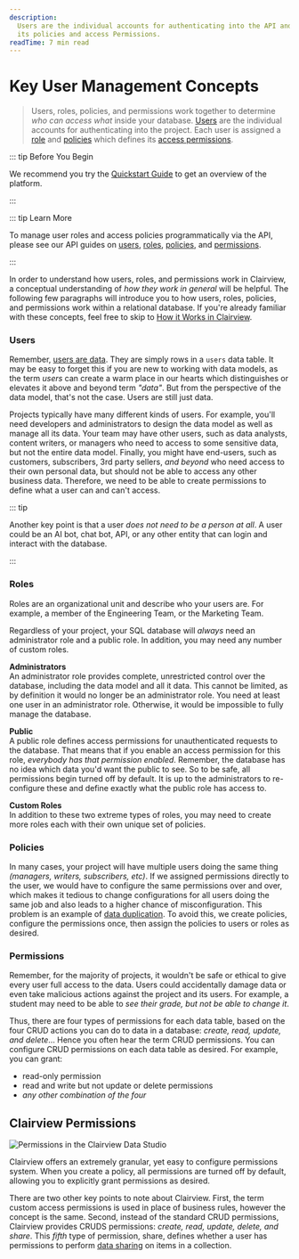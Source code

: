 ```yaml
---
description:
  Users are the individual accounts for authenticating into the API and App. Each user belongs to a Role which defines
  its policies and access Permissions.
readTime: 7 min read
---
```


# Key User Management Concepts

> Users, roles, policies, and permissions work together to determine _who can access what_ inside your database.
> [Users](/user-guide/overview/glossary#users) are the individual accounts for authenticating into the project. Each
> user is assigned a [role](/user-guide/overview/glossary#roles) and [policies](/user-guide/overview/glossary#policies)
> which defines its [access permissions](/user-guide/overview/glossary#permissions).

::: tip Before You Begin

We recommend you try the [Quickstart Guide](/getting-started/quickstart) to get an overview of the platform.

:::

::: tip Learn More

To manage user roles and access policies programmatically via the API, please see our API guides on
[users](/reference/system/users), [roles](/reference/system/roles), [policies](/reference/system/policies), and
[permissions](/reference/system/permissions).

:::

In order to understand how users, roles, and permissions work in Clairview, a conceptual understanding of _how they work
in general_ will be helpful. The following few paragraphs will introduce you to how users, roles, policies, and
permissions work within a relational database. If you're already familiar with these concepts, feel free to skip to
[How it Works in Clairview](#how-it-works-in-clairview).

### Users

Remember, [users are data](/reference/system/users). They are simply rows in a `users` data table. It may be easy to
forget this if you are new to working with data models, as the term _users_ can create a warm place in our hearts which
distinguishes or elevates it above and beyond term _"data"_. But from the perspective of the data model, that's not the
case. Users are still just data.

Projects typically have many different kinds of users. For example, you'll need developers and administrators to design
the data model as well as manage all its data. Your team may have other users, such as data analysts, content writers,
or managers who need to access to some sensitive data, but not the entire data model. Finally, you might have end-users,
such as customers, subscribers, 3rd party sellers, _and beyond_ who need access to their own personal data, but should
not be able to access any other business data. Therefore, we need to be able to create permissions to define what a user
can and can't access.

::: tip

Another key point is that a user _does not need to be a person at all_. A user could be an AI bot, chat bot, API, or any
other entity that can login and interact with the database.

:::

### Roles

Roles are an organizational unit and describe who your users are. For example, a member of the Engineering Team, or the
Marketing Team.

Regardless of your project, your SQL database will _always_ need an administrator role and a public role. In addition,
you may need any number of custom roles.

**Administrators**\
An administrator role provides complete, unrestricted control over the database, including the data model and all it data.
This cannot be limited, as by definition it would no longer be an administrator role. You need at least one user in an administrator
role. Otherwise, it would be impossible to fully manage the database.

**Public**\
A public role defines access permissions for unauthenticated requests to the database. That means that if you enable an access
permission for this role, _everybody has that permission enabled_. Remember, the database has no idea which data you'd want
the public to see. So to be safe, all permissions begin turned off by default. It is up to the administrators to re-configure
these and define exactly what the public role has access to.

**Custom Roles**\
In addition to these two extreme types of roles, you may need to create more roles each with their own unique set of policies.

### Policies

In many cases, your project will have multiple users doing the same thing _(managers, writers, subscribers, etc)_. If we
assigned permissions directly to the user, we would have to configure the same permissions over and over, which makes it
tedious to change configurations for all users doing the same job and also leads to a higher chance of misconfiguration.
This problem is an example of [data duplication](/app/data-model#avoid-data-duplication). To avoid this, we create
policies, configure the permissions once, then assign the policies to users or roles as desired.

### Permissions

Remember, for the majority of projects, it wouldn't be safe or ethical to give every user full access to the data. Users
could accidentally damage data or even take malicious actions against the project and its users. For example, a student
may need to be able to _see their grade, but not be able to change it_.

Thus, there are four types of permissions for each data table, based on the four CRUD actions you can do to data in a
database: _create, read, update, and delete_... Hence you often hear the term CRUD permissions. You can configure CRUD
permissions on each data table as desired. For example, you can grant:

- read-only permission
- read and write but not update or delete permissions
- _any other combination of the four_

## Clairview Permissions

![Permissions in the Clairview Data Studio](https://marketing.clairview.app/assets/55212af7-8c48-44f7-81fe-6ee4f00f1de2.png)

Clairview offers an extremely granular, yet easy to configure permissions system. When you create a policy, all
permissions are turned off by default, allowing you to explicitly grant permissions as desired.

There are two other key points to note about Clairview. First, the term custom access permissions is used in place of
business rules, however the concept is the same. Second, instead of the standard CRUD permissions, Clairview provides
CRUDS permissions: _create, read, update, delete, and share_. This _fifth_ type of permission, share, defines whether a
user has permissions to perform [data sharing](/user-guide/content-module/content/shares) on items in a collection.
